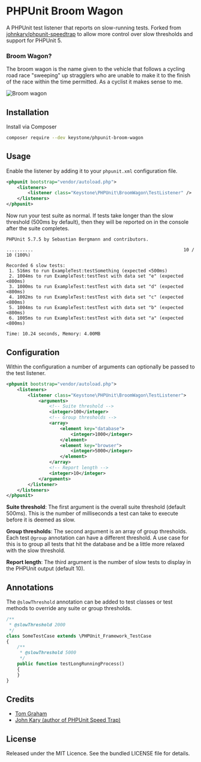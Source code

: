 # PHPUnit Broom Wagon

A PHPUnit test listener that reports on slow-running tests. Forked from [johnkary/phpunit-speedtrap](https://github.com/johnkary/phpunit-speedtrap) to allow more control over slow thresholds and support for PHPUnit 5.

### Broom Wagon?

The broom wagon is the name given to the vehicle that follows a cycling road race "sweeping" up stragglers who are unable to make it to the finish of the race within the time permitted. As a cyclist it makes sense to me.

![Broom wagon](http://i.imgur.com/9KvpKdo.jpg)

## Installation

Install via Composer

```bash
composer require --dev keystone/phpunit-broom-wagon
```

## Usage

Enable the listener by adding it to your `phpunit.xml` configuration file.

```xml
<phpunit bootstrap="vendor/autoload.php">
    <listeners>
        <listener class="Keystone\PHPUnit\BroomWagon\TestListener" />
    </listeners>
</phpunit>
```

Now run your test suite as normal. If tests take longer than the slow threshold (500ms by default), then
they will be reported on in the console after the suite completes.

```
PHPUnit 5.7.5 by Sebastian Bergmann and contributors.

..........                                                        10 / 10 (100%)

Recorded 6 slow tests:
 1. 516ms to run ExampleTest:testSomething (expected <500ms)
 2. 1004ms to run ExampleTest:testTest with data set "e" (expected <800ms)
 3. 1000ms to run ExampleTest:testTest with data set "d" (expected <800ms)
 4. 1002ms to run ExampleTest:testTest with data set "c" (expected <800ms)
 5. 1004ms to run ExampleTest:testTest with data set "b" (expected <800ms)
 6. 1005ms to run ExampleTest:testTest with data set "a" (expected <800ms)

Time: 10.24 seconds, Memory: 4.00MB
```

## Configuration

Within the configuration a number of arguments can optionally be passed to the test listener.

```xml
<phpunit bootstrap="vendor/autoload.php">
    <listeners>
        <listener class="Keystone\PHPUnit\BroomWagon\TestListener">
            <arguments>
                <!-- Suite threshold -->
                <integer>100</integer>
                <!-- Group thresholds -->
                <array>
                    <element key="database">
                        <integer>1000</integer>
                    </element>
                    <element key="browser">
                        <integer>5000</integer>
                    </element>
                </array>
                <!-- Report length -->
                <integer>10</integer>
            </arguments>
        </listener>
    </listeners>
</phpunit>
```

**Suite threshold**: The first argument is the overall suite threshold (default 500ms). This is the number of milliseconds a test can take to execute before it is deemed as slow.

**Group thresholds**: The second argument is an array of group thresholds. Each test `@group` annotation can have a different threshold. A use case for this is to group all tests that hit the database and be a little more relaxed with the slow threshold.

**Report length**: The third argument is the number of slow tests to display in the PHPUnit output (default 10).

## Annotations

The `@slowThreshold` annotation can be added to test classes or test methods to override any suite or group thresholds.

```php
/**
 * @slowThreshold 2000
 */
class SomeTestCase extends \PHPUnit_Framework_TestCase
{
    /**
     * @slowThreshold 5000
     */
    public function testLongRunningProcess()
    {
    }
}
```

## Credits

- [Tom Graham](https://github.com/tompedals)
- [John Kary (author of PHPUnit Speed Trap)](https://github.com/johnkary)

## License

Released under the MIT Licence. See the bundled LICENSE file for details.
